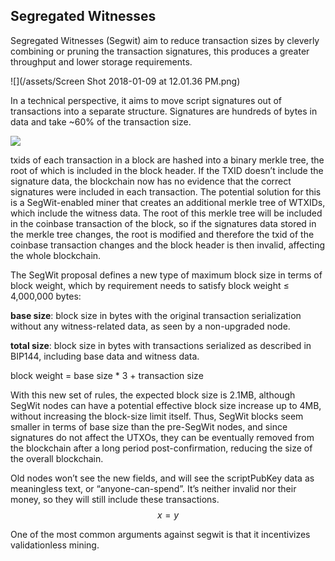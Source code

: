 ## Segregated Witnesses

Segregated Witnesses \(Segwit\) aim to reduce transaction sizes by cleverly combining or pruning the transaction signatures, this produces a greater throughput and lower storage requirements.

![](/assets/Screen Shot 2018-01-09 at 12.01.36 PM.png)

In a technical perspective, it aims to move script signatures out of transactions into a separate structure.  Signatures are hundreds of bytes in data and take ~60% of the transaction size.

![](https://lh5.googleusercontent.com/GevIHuNXyJ7STIcVjA4FP0_eiQw14zJu60rZOO9nD_awmGj3by_yc4lfiox3mKdjab5TaSyXsfidoTWd9HtwMil22l59GLOOLhTuWA1e9CsGrAicAeKYI-htETpjSp3JdptY9lgP)

txids of each transaction in a block are hashed into a binary merkle tree, the root of which is included in the block header. If the TXID doesn’t include the signature data, the blockchain now has no evidence that the correct signatures were included in each transaction. The potential solution for this is a SegWit-enabled miner that creates an additional merkle tree of WTXIDs, which include the witness data. The root of this merkle tree will be included in the coinbase transaction of the block, so if the signatures data stored in the merkle tree changes, the root is modified and therefore the txid of the coinbase transaction changes and the block header is then invalid, affecting the whole blockchain.

The SegWit proposal defines a new type of maximum block size in terms of block weight, which by requirement needs to satisfy block weight ≤ 4,000,000 bytes:

**base size**: block size in bytes with the original transaction serialization without any witness-related data, as seen by a non-upgraded node.

**total size**:  block size in bytes with transactions serialized as described in BIP144, including base data and witness data.

block weight = base size \* 3 + transaction size

With this new set of rules, the expected block size is 2.1MB, although SegWit nodes can have a potential effective block size increase up to 4MB, without increasing the block-size limit itself. Thus, SegWit blocks seem smaller in terms of base size than the pre-SegWit nodes, and since signatures do not affect the UTXOs, they can be eventually removed from the blockchain after a long period post-confirmation, reducing the size of the overall blockchain.

Old nodes won’t see the new fields, and will see the scriptPubKey data as meaningless text, or “anyone-can-spend”. It’s neither invalid nor their money, so they will still include these transactions. $$x = y$$

One of the most common arguments against segwit is that it incentivizes validationless mining.

